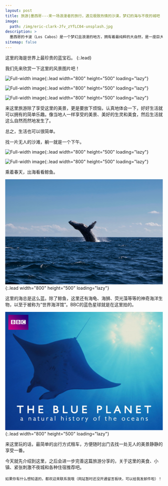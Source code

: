 ```yaml
---
layout: post
title: 旅游|墨西哥---来一场浪漫者的旅行，遇见极致热情的沙漠，梦幻的海与不夜的城吧
image: 
  path: /img/eric-clark-Jfv_zYfLC04-unsplash.jpg
description: >
  墨西哥的卡波（Los Cabos）是一个梦幻且浪漫的地方，拥有着最纯粹的大自然，是一座巨大的天然水族馆。来到这里，有神秘热辣的沙漠、无边的蓝色海洋、延绵不断的沙滩、极具风情的墨西哥小镇，充满异域的魅力。
sitemap: false
---
```


这里的海是世界上最珍贵的蓝宝石。
{:.lead}

我们先来欣赏一下这里的风景图片吧！

![Full-width image](https://source.unsplash.com/i1xRBSWrRjw/w=800){:.lead width="800" height="500" loading="lazy"}

![Full-width image](https://source.unsplash.com/9QiVX_bl95U/w=800){:.lead width="800" height="500" loading="lazy"}

![Full-width image](https://source.unsplash.com/iPDzYTeg-AA/w=800){:.lead width="800" height="500" loading="lazy"}

来这里旅游除了享受这里的美景，更是要放下烦恼，认真地体会一下，好好生活就可以拥有的简单乐趣。像当地人一样享受的美景、美好的生灵和美食，然后生活就这么自然而然地发生了。

总之，生活也可以很简单。

找一片无人的沙滩，躺一就是一个下午。

![Full-width image](https://source.unsplash.com/E6ViGcJWAUc/w=800){:.lead width="800" height="500" loading="lazy"}

![Full-width image](https://source.unsplash.com/B1DlEsBghHI/w=800){:.lead width="800" height="500" loading="lazy"}

乘着春天，出海看看鲸鱼。

![Full-width image](https://raw.githubusercontent.com/Lei-Zhong/zh/main/img/los%20cabos%20whale%20from%20unsplash%20braden%20egli.jpg){:.lead width="800" height="500" loading="lazy"}

这里的海总是这么蓝。除了鲸鱼，这里还有海龟、海狮、荧光藻等等的神奇海洋生物，以至于被称为“世界海洋馆”。BBC的蓝色星球就是在这里拍的。

![Full-width image](https://raw.githubusercontent.com/Lei-Zhong/zh/main/img/71V%2BNg1FdXL._RI_.jpg){:.lead width="800" height="500" loading="lazy"}

来这里玩的话，最简单的出行方式租车，方便随时出门去找一处无人的美景静静的享受一番。

今天就先介绍到这里，之后会进一步完善这篇旅游分享的，关于这里的美食、小镇、紧张刺激不夜城和各种住宿推荐吧。

<sub>如果你有什么想知道的，都欢迎来联系我哦（网站暂时还没开通留言板块，可以给我发邮件啦）！</sub>

